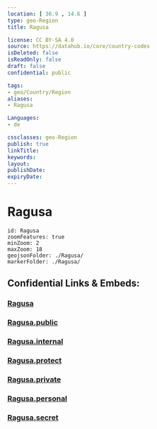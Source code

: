 ```yaml
---
location: [ 36.9 , 14.6 ] 
type: geo-Region
title: Ragusa

license: CC BY-SA 4.0
source: https://datahub.io/core/country-codes
isDeleted: false
isReadOnly: false
draft: false
confidential: public

tags:
- geo/Country/Region
aliases:
- Ragusa

Languages:
- de

cssclasses: geo-Region
publish: true
linkTitle: 
keywords: 
layout: 
publishDate: 
expiryDate: 
---
```


# Ragusa

```leaflet
id: Ragusa
zoomFeatures: true 
minZoom: 2 
maxZoom: 18
geojsonFolder: ./Ragusa/
markerFolder: ./Ragusa/
```


## Confidential Links & Embeds: 

### [Ragusa](/_Standards/Earth/Continent/Europe/Europe~South/Italy/regions~Italy/Sicily/Ragusa.md) 

### [Ragusa.public](/_public/Earth/Continent/Europe/Europe~South/Italy/regions~Italy/Sicily/Ragusa.public.md) 

### [Ragusa.internal](/_internal/Earth/Continent/Europe/Europe~South/Italy/regions~Italy/Sicily/Ragusa.internal.md) 

### [Ragusa.protect](/_protect/Earth/Continent/Europe/Europe~South/Italy/regions~Italy/Sicily/Ragusa.protect.md) 

### [Ragusa.private](/_private/Earth/Continent/Europe/Europe~South/Italy/regions~Italy/Sicily/Ragusa.private.md) 

### [Ragusa.personal](/_personal/Earth/Continent/Europe/Europe~South/Italy/regions~Italy/Sicily/Ragusa.personal.md) 

### [Ragusa.secret](/_secret/Earth/Continent/Europe/Europe~South/Italy/regions~Italy/Sicily/Ragusa.secret.md)

